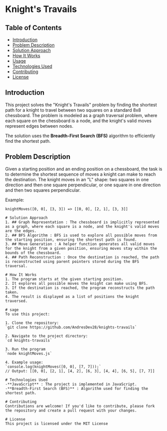 # Knight's Travails

## Table of Contents
- [Introduction](#introduction)
- [Problem Description](#problem-description)
- [Solution Approach](#solution-approach)
- [How It Works](#how-it-works)
- [Usage](#usage)
- [Technologies Used](#technologies-used)
- [Contributing](#contributing)
- [License](#license)

## Introduction
This project solves the "Knight's Travails" problem by finding the shortest path for a knight to travel between two squares on a standard 8x8 chessboard. The problem is modeled as a graph traversal problem, where each square on the chessboard is a node, and the knight's valid moves represent edges between nodes.

The solution uses the **Breadth-First Search (BFS)** algorithm to efficiently find the shortest path.

## Problem Description
Given a starting position and an ending position on a chessboard, the task is to determine the shortest sequence of moves a knight can make to reach the destination. The knight moves in an "L" shape: two squares in one direction and then one square perpendicular, or one square in one direction and then two squares perpendicular.

Example:
```plaintext
knightMoves([0, 0], [3, 3]) => [[0, 0], [2, 1], [3, 3]]

# Solution Approach
1. ## Graph Representation : The chessboard is implicitly represented as a graph, where each square is a node, and the knight's valid moves are the edges.
2. ## BFS Algorithm : BFS is used to explore all possible moves from the starting position, ensuring the shortest path is found.
3. ## Move Generation : A helper function generates all valid moves for the knight from a given position, ensuring moves stay within the bounds of the chessboard.
4. ## Path Reconstruction : Once the destination is reached, the path is reconstructed using parent pointers stored during the BFS traversal.

# How It Works
1. The program starts at the given starting position.
2. It explores all possible moves the knight can make using BFS.
3. If the destination is reached, the program reconstructs the path taken.
4. The result is displayed as a list of positions the knight traversed.

# sage
To use this project:

1. Clone the repository:
`git clone https://github.com/AndresDev28/knights-travails`

2. Navigate to the project directory:
`cd knights-travails`

3. Run the program
`node knightMoves.js`

4. Example usage:
`console.log(knightMoves([0, 0], [7, 7]));`
// Output: [[0, 0], [2, 1], [4, 2], [6, 3], [4, 4], [6, 5], [7, 7]]

# Technologies Used
-**JavaScript** : The project is implemented in JavaScript.
-**Breadth-First Search (BFS)** : Algorithm used for finding the shortest path.

# Contributing
Contributions are welcome! If you'd like to contribute, please fork the repository and create a pull request with your changes.

# License
This project is licensed under the MIT License